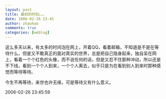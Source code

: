 ```yaml
---
layout: post
title: 最初的时刻。。。
date: 2006-02-26 23:45
author: zhaohao
comments: true
categories: [weblog]
---
```

这么多天以来，有太多的时间泡在网上，开着QQ，看着邮箱，不知道是不是在等待什么，但是又不敢真正的面对真实的世界，总是把自己隐身起来，独自呆在网上，看着一个个红色的头像，而不说任何的话，但是又忍不住那种冲动，所以还是不下线，看到一个个人到来，一个个人离去，似乎只是为在看到别人到来时那种感觉而等待等待。

今生不再等待，来世也许无缘，可是等待又有什么意义。

2006-02-26 23:45:59
